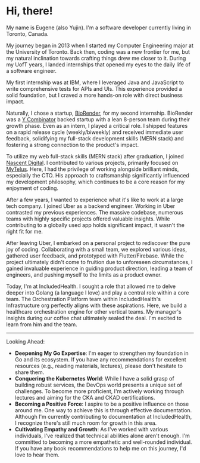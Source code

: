 # Hi, there!

My name is Eugene (also Yujin). I'm a software developer currently living in Toronto, Canada.

My journey began in 2013 when I started my Computer Engineering major at the University of Toronto. Back then, coding was a new frontier for me, but my natural inclination towards crafting things drew me closer to it. During my UofT years, I landed internships that opened my eyes to the daily life of a software engineer.

My first internship was at IBM, where I leveraged Java and JavaScript to write comprehensive tests for APIs and UIs. This experience provided a solid foundation, but I craved a more hands-on role with direct business impact.

Naturally, I chose a startup, [BioRender](https://www.biorender.com/), for my second internship. BioRender was a [Y Combinator](https://www.ycombinator.com/) backed startup with a lean 8-person team during their growth phase. Even as an intern, I played a critical role. I shipped features on a rapid release cycle (weekly/biweekly) and received immediate user feedback, solidifying my full-stack development skills (MERN stack) and fostering a strong connection to the product's impact.

To utilize my web full-stack skills (MERN stack) after graduation, I joined [Nascent Digital](https://www.nascentdigital.com/). I contributed to various projects, primarily focused on [MyTelus](https://www.telus.com/my-telus). Here, I had the privilege of working alongside brilliant minds, especially the CTO. His approach to craftsmanship significantly influenced my development philosophy, which continues to be a core reason for my enjoyment of coding.

After a few years, I wanted to experience what it's like to work at a large tech company. I joined Uber as a backend engineer. Working in Uber contrasted my previous experiences. The massive codebase, numerous teams with highly specific projects offered valuable insights. While contributing to a globally used app holds significant impact, it wasn't the right fit for me.

After leaving Uber, I embarked on a personal project to rediscover the pure joy of coding. Collaborating with a small team, we explored various ideas, gathered user feedback, and prototyped with Flutter/Firebase. While the project ultimately didn't come to fruition due to unforeseen circumstances, I gained invaluable experience in guiding product direction, leading a team of engineers, and pushing myself to the limits as a product owner.

Today, I'm at IncludedHealth. I sought a role that allowed me to delve deeper into Golang (a language I love) and play a central role within a core team. The Orchestration Platform team within IncludedHealth's Infrastructure org perfectly aligns with these aspirations. Here, we build a healthcare orchestration engine for other vertical teams. My manager's insights during our coffee chat ultimately sealed the deal. I'm excited to learn from him and the team.

---

Looking Ahead:

- **Deepening My Go Expertise**: I'm eager to strengthen my foundation in Go and its ecosystem. If you have any recommendations for excellent resources (e.g., reading materials, lectures), please don't hesitate to share them.
- **Conquering the Kubernetes World**: While I have a solid grasp of building robust services, the DevOps world presents a unique set of challenges. To become more proficient, I'm actively working through lectures and aiming for the CKA and CKAD certifications.
- **Becoming a Positive Force**: I aspire to be a positive influence on those around me. One way to achieve this is through effective documentation. Although I'm currently contributing to documentation at IncludedHealth, I recognize there's still much room for growth in this area.
- **Cultivating Empathy and Growth**: As I've worked with various individuals, I've realized that technical abilities alone aren't enough. I'm committed to becoming a more empathetic and well-rounded individual. If you have any book recommendations to help me on this journey, I'd love to hear them.
